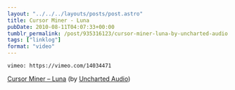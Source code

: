 ```yaml
---
layout: "../../../layouts/posts/post.astro"
title: Cursor Miner - Luna
pubDate: 2010-08-11T04:07:33+00:00
tumblr_permalink: /post/935316123/cursor-miner-luna-by-uncharted-audio
tags: ["linklog"]
format: "video"
---
```


`vimeo: https://vimeo.com/14034471`

[Cursor Miner &#8211; Luna][1] (by [Uncharted Audio][2])

[1]: https://vimeo.com/14034471
[2]: https://vimeo.com/unchartedaudio
